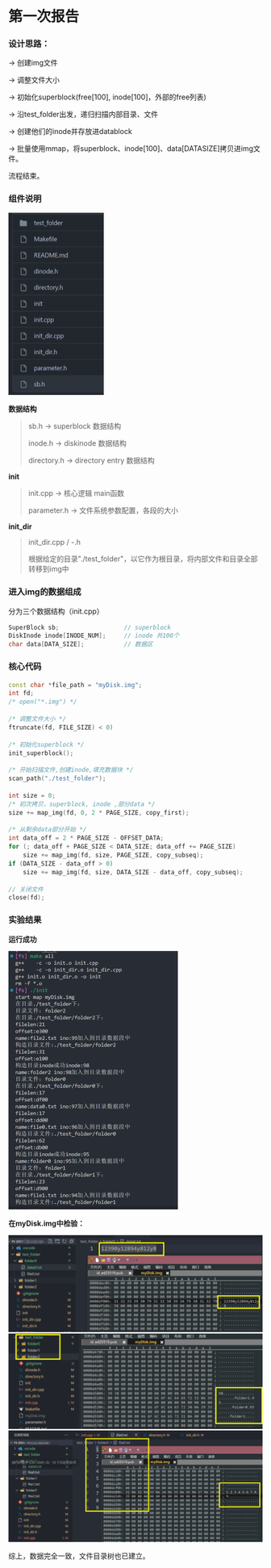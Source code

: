 # 第一次报告



### 设计思路：

-> 创建img文件 

-> 调整文件大小 

-> 初始化superblock(free[100], inode[100]，外部的free列表) 

-> 沿test_folder出发，递归扫描内部目录、文件 

-> 创建他们的inode并存放进datablock 

-> 批量使用mmap，将superblock、inode[100]、data[DATASIZE]拷贝进img文件。

流程结束。





### 组件说明

<img src=".\first_report.assets\image-20230403155044218.png" alt="image-20230403155044218" style="zoom:50%;" />

**数据结构**

> sb.h 		-> superblock 数据结构
>
> inode.h 	-> diskinode 数据结构
>
> directory.h  -> directory entry 数据结构

**init**

> init.cpp 	-> 核心逻辑 main函数
>
> parameter.h  -> 文件系统参数配置，各段的大小

**init_dir**

> init_dir.cpp / -.h
>
> 根据给定的目录"./test_folder"，以它作为根目录，将内部文件和目录全部转移到img中



### 进入img的数据组成

分为三个数据结构（init.cpp）

```c++
SuperBlock sb;					// superblock
DiskInode inode[INODE_NUM];		// inode 共100个
char data[DATA_SIZE];    		// 数据区
```



### 核心代码

```c++
const char *file_path = "myDisk.img";
int fd;
/* open("*.img") */

/* 调整文件大小 */
ftruncate(fd, FILE_SIZE) < 0)

/* 初始化superblock */
init_superblock();

/* 开始扫描文件,创建inode,填充数据块 */
scan_path("./test_folder");

int size = 0;
/* 初次拷贝，superblock, inode ,部分data */
size += map_img(fd, 0, 2 * PAGE_SIZE, copy_first);

/* 从剩余data部分开始 */
int data_off = 2 * PAGE_SIZE - OFFSET_DATA;
for (; data_off + PAGE_SIZE < DATA_SIZE; data_off += PAGE_SIZE)
    size += map_img(fd, size, PAGE_SIZE, copy_subseq);
if (DATA_SIZE - data_off > 0)
    size += map_img(fd, size, DATA_SIZE - data_off, copy_subseq);

// 关闭文件
close(fd);
```



### 实验结果

**运行成功**

<img src=".\first_report.assets\image-20230403155838193.png" alt="image-20230403155838193" style="zoom:50%;" />



**在myDisk.img中检验：**

<img src=".\first_report.assets\image-20230403153101808.png" alt="image-20230403155838193" style="zoom:50%;" />

<img src=".\first_report.assets\image-20230403152859599.png" alt="image-20230403155838193" style="zoom:50%;" />

<img src=".\first_report.assets\image-20230403153050452.png" alt="image-20230403155838193" style="zoom:50%;" />

综上，数据完全一致，文件目录树也已建立。